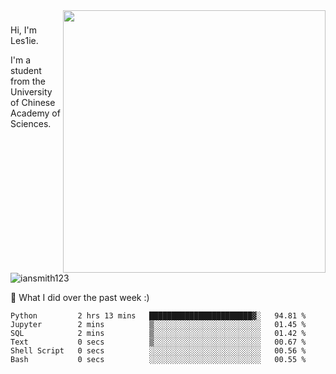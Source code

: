<img align="right" src="https://github-readme-stats.vercel.app/api?username=iansmith123&show_icons=true&hide_border=true" width="420">

### 
Hi, I'm Les1ie. 

I'm a student from the University of Chinese Academy of Sciences.

<img src="https://komarev.com/ghpvc/?username=iansmith123" alt="iansmith123" />




🔭 What I did over the past week :)
<!--START_SECTION:waka-->

```text
Python         2 hrs 13 mins   ███████████████████████▓░   94.81 %
Jupyter        2 mins          ▒░░░░░░░░░░░░░░░░░░░░░░░░   01.45 %
SQL            2 mins          ▒░░░░░░░░░░░░░░░░░░░░░░░░   01.42 %
Text           0 secs          ▒░░░░░░░░░░░░░░░░░░░░░░░░   00.67 %
Shell Script   0 secs          ░░░░░░░░░░░░░░░░░░░░░░░░░   00.56 %
Bash           0 secs          ░░░░░░░░░░░░░░░░░░░░░░░░░   00.55 %
```

<!--END_SECTION:waka-->


<!--
**IanSmith123/IanSmith123** is a ✨ _special_ ✨ repository because its `README.md` (this file) appears on your GitHub profile.
<img src="https://github.githubassets.com/images/spinners/octocat-spinner-64.gif">

Here are some ideas to get you started:

- 🔭 I’m currently working on ...
- 🌱 I’m currently learning ...
- 👯 I’m looking to collaborate on ...
- 🤔 I’m looking for help with ...
- 💬 Ask me about ...
- 📫 How to reach me: ...
- 😄 Pronouns: ...
- ⚡ Fun fact: ...
-->
